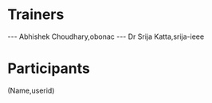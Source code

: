 # Trainers
--- Abhishek Choudhary,obonac
--- Dr Srija Katta,srija-ieee
# Participants
(Name,userid)
